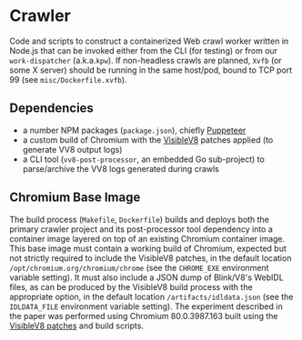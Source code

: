 # Crawler 

Code and scripts to construct a containerized Web crawl worker written in Node.js that can be invoked either from the CLI (for testing) or from our `work-dispatcher` (a.k.a.`kpw`).
If non-headless crawls are planned, `Xvfb` (or some X server) should be running in the same host/pod, bound to TCP port 99 (see `misc/Dockerfile.xvfb`).

## Dependencies

* a number NPM packages (`package.json`), chiefly [Puppeteer](https://pptr.dev/)
* a custom build of Chromium with the [VisibleV8](https://github.com/wspr-ncsu/visiblev8) patches applied (to generate VV8 output logs)
* a CLI tool (`vv8-post-processor`, an embedded Go sub-project) to parse/archive the VV8 logs generated during crawls

## Chromium Base Image

The build process (`Makefile`, `Dockerfile`) builds and deploys both the primary crawler project and its post-processor tool dependency into a container image layered on top of an existing Chromium container image.
This base image must contain a working build of Chromium, expected but not strictly required to include the VisibleV8 patches, in the default location `/opt/chromium.org/chromium/chrome` (see the `CHROME_EXE` environment variable setting).
It must also include a JSON dump of Blink/V8's WebIDL files, as can be produced by the VisibleV8 build process with the appropriate option, in the default location `/artifacts/idldata.json` (see the `IDLDATA_FILE` environment variable setting).
The experiment described in the paper was performed using Chromium 80.0.3987.163 built using the [VisibleV8 patches](https://github.com/wspr-ncsu/visiblev8/tree/master/patches/38cc4e3d7a9c060c2214) and build scripts.




